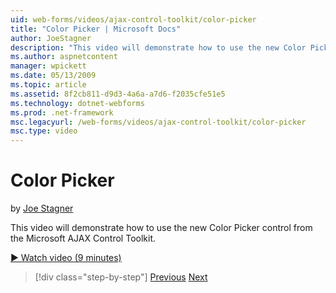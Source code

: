 ```yaml
---
uid: web-forms/videos/ajax-control-toolkit/color-picker
title: "Color Picker | Microsoft Docs"
author: JoeStagner
description: "This video will demonstrate how to use the new Color Picker control from the Microsoft AJAX Control Toolkit."
ms.author: aspnetcontent
manager: wpickett
ms.date: 05/13/2009
ms.topic: article
ms.assetid: 8f2cb811-d9d3-4a6a-a7d6-f2035cfe51e5
ms.technology: dotnet-webforms
ms.prod: .net-framework
msc.legacyurl: /web-forms/videos/ajax-control-toolkit/color-picker
msc.type: video
---
```

Color Picker
====================
by [Joe Stagner](https://github.com/JoeStagner)

This video will demonstrate how to use the new Color Picker control from the Microsoft AJAX Control Toolkit.

[&#9654; Watch video (9 minutes)](https://channel9.msdn.com/Blogs/ASP-NET-Site-Videos/color-picker)

> [!div class="step-by-step"]
> [Previous](control-extenders.md)
> [Next](combo-box.md)
